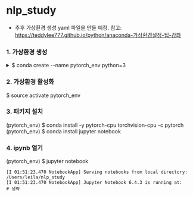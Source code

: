 # nlp_study

* 추후 가상환경 생성 yaml 파일을 만들 예정. 참고: https://teddylee777.github.io/python/anaconda-가상환경설정-팁-강좌

### 1. 가상환경 생성
<details>
<summary>$ conda create --name pytorch_env python=3</summary>
<div markdown="1">

$ conda create --name pytorch_env python=3
Collecting package metadata (current_repodata.json): done
Solving environment: done

## 중간 로그 생략

The following NEW packages will be INSTALLED:

  ca-certificates    pkgs/main/osx-64::ca-certificates-2021.7.5-hecd8cb5_1
  certifi            pkgs/main/osx-64::certifi-2021.5.30-py39hecd8cb5_0
  libcxx             pkgs/main/osx-64::libcxx-12.0.0-h2f01273_0
  libffi             pkgs/main/osx-64::libffi-3.3-hb1e8313_2
  ncurses            pkgs/main/osx-64::ncurses-6.2-h0a44026_1
  openssl            pkgs/main/osx-64::openssl-1.1.1l-h9ed2024_0
  pip                pkgs/main/osx-64::pip-21.2.4-py37hecd8cb5_0
  python             pkgs/main/osx-64::python-3.9.7-h88f2d9e_1
  readline           pkgs/main/osx-64::readline-8.1-h9ed2024_0
  setuptools         pkgs/main/osx-64::setuptools-58.0.4-py39hecd8cb5_0
  sqlite             pkgs/main/osx-64::sqlite-3.36.0-hce871da_0
  tk                 pkgs/main/osx-64::tk-8.6.11-h7bc2e8c_0
  tzdata             pkgs/main/noarch::tzdata-2021a-h5d7bf9c_0
  wheel              pkgs/main/noarch::wheel-0.37.0-pyhd3eb1b0_1
  xz                 pkgs/main/osx-64::xz-5.2.5-h1de35cc_0
  zlib               pkgs/main/osx-64::zlib-1.2.11-h1de35cc_3

## 진행 확인 동의
Proceed ([y]/n)? y


Downloading and Extracting Packages
certifi-2021.5.30    | 138 KB    | ################################################################# | 100%
tzdata-2021a         | 111 KB    | ################################################################# | 100%
readline-8.1         | 333 KB    | ################################################################# | 100%
sqlite-3.36.0        | 1.1 MB    | ################################################################# | 100%
pip-21.2.4           | 1.8 MB    | ################################################################# | 100%
ca-certificates-2021 | 113 KB    | ################################################################# | 100%
python-3.9.7         | 9.8 MB    | ################################################################# | 100%
libcxx-12.0.0        | 805 KB    | ################################################################# | 100%
wheel-0.37.0         | 33 KB     | ################################################################# | 100%
tk-8.6.11            | 3.0 MB    | ################################################################# | 100%
openssl-1.1.1l       | 2.2 MB    | ################################################################# | 100%
setuptools-58.0.4    | 792 KB    | ################################################################# | 100%
Preparing transaction: done
Verifying transaction: done
Executing transaction: done
#
# To activate this environment, use
#
#     $ conda activate pytorch_env
#
# To deactivate an active environment, use
#
#     $ conda deactivate
</div>
</details>

### 2. 가상환경 활성화
$ source activate pytorch_env

### 3. 패키지 설치
(pytorch_env) $ conda install -y pytorch-cpu torchvision-cpu -c pytorch
(pytorch_env) $ conda install jupyter notebook

### 4. ipynb 열기
(pytorch_env) $ jupyter notebook
```
[I 01:51:23.470 NotebookApp] Serving notebooks from local directory: /Users/leila/nlp_study
[I 01:51:23.470 NotebookApp] Jupyter Notebook 6.4.3 is running at:
# 생략
```